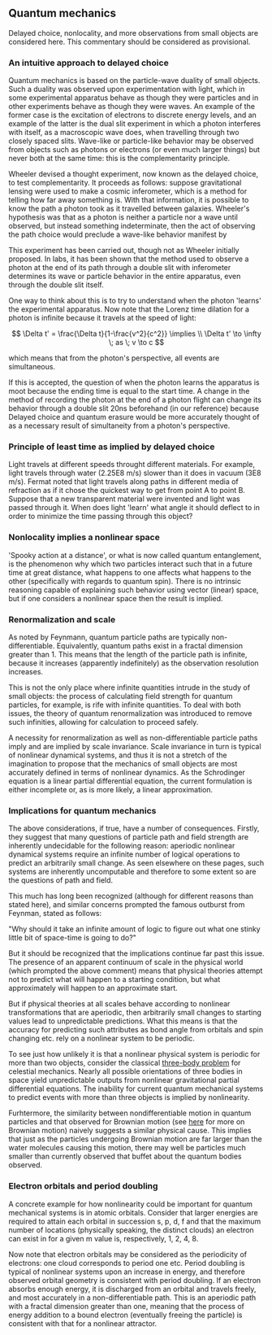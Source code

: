 ## Quantum mechanics 

Delayed choice, nonlocality, and more observations from small objects are considered here.  This commentary should be considered as provisional. 

### An intuitive approach to delayed choice

Quantum mechanics is based on the particle-wave duality of small objects.  Such a duality was observed upon experimentation with light, which in some experimental apparatus behave as though they were particles and in other experiments behave as though they were waves.  An example of the former case is the excitation of electrons to discrete energy levels, and an example of the latter is the dual slit experiment in which a photon interferes with itself, as a macroscopic wave does, when travelling through two closely spaced slits.  Wave-like or particle-like behavior may be observed from objects such as photons or electrons (or even much larger things) but never both at the same time: this is the complementarity principle.

Wheeler devised a thought experiment, now known as the delayed choice, to test complementarity.  It proceeds as follows: suppose gravitational lensing were used to make a cosmic inferometer, which is a method for telling how far away something is.  With that information, it is possible to know the path a photon took as it travelled between galaxies.  Wheeler's hypothesis was that as a photon is neither a particle nor a wave until observed, but instead something indeterminate, then the act of observing the path choice would preclude a wave-like behavior manifest by

This experiment has been carried out, though not as Wheeler initially proposed.  In labs, it has been shown that the method used to observe a photon at the end of its path through a double slit with inferometer determines its wave or particle behavior in the entire apparatus, even through the double slit itself.  

One way to think about this is to try to understand when the photon 'learns' the experimental apparatus.  Now note that the Lorenz time dilation for a photon is infinite because it travels at the speed of light:

$$
\Delta t' = \frac{\Delta t}{1-\frac{v^2}{c^2}} \implies \\
\Delta t' \to \infty \; as \; v \to c 
$$

which means that from the photon's perspective, all events are simultaneous.  

If this is accepted, the question of when the photon learns the apparatus is moot because the ending time is equal to the start time.  A change in the method of recording the photon at the end of a photon flight can change its behavior through a double slit 20ns beforehand (in our reference) because  Delayed choice and quantum erasure would be more accurately thought of as a necessary result of simultaneity from a photon's perspective.

### Principle of least time as implied by delayed choice

Light travels at different speeds throught different materials.  For example, light travels through water (2.25E8 m/s)  slower than it does in vacuum (3E8 m/s). Fermat noted that light travels along paths in different media of refraction as if it chose the quickest way to get from point A to point B.  Suppose that a new transparent material were invented and light was passed through it. When does light 'learn' what angle it should deflect to in order to minimize the time passing through this object? 

### Nonlocality implies a nonlinear space

'Spooky action at a distance', or what is now called quantum entanglement, is the phenomenon why which two particles interact such that in a future time at great distance, what happens to one affects what happens to the other (specifically with regards to quantum spin).  There is no intrinsic reasoning capable of explaining such behavior using vector (linear) space, but if one considers a nonlinear space then the result is implied.  

### Renormalization and scale

As noted by Feynmann, quantum particle paths are typically non-differentiable.  Equivalently, quantum paths exist in a fractal dimension greater than 1.  This means that the length of the particle path is infinite, because it increases (apparently indefinitely) as the observation resolution increases.  

This is not the only place where infinite quantities intrude in the study of small objects: the process of calculating field strength for quantum particles, for example, is rife with infinite quantities.  To deal with both issues, the theory of quantum renormalization was introduced to remove such infinities, allowing for calculation to proceed safely.

A necessity for renormalization as well as non-differentiable particle paths imply and are implied by scale invariance.  Scale invariance in turn is typical of nonlinear dynamical systems, and thus it is not a stretch of the imagination to propose that the mechanics of small objects are most accurately defined in terms of nonlinear dynamics. As the Schrodinger equation is a linear partial differential equation, the current formulation is either incomplete or, as is more likely, a linear approximation.

### Implications for quantum mechanics

The above considerations, if true, have a number of consequences.  Firstly, they suggest that many questions of particle path and field strength are inherently undecidable for the following reason: aperiodic nonlinear dynamical systems require an infinite number of logical operations to predict an arbitrarily small change.  As seen elsewhere on these pages, such systems are inherently uncomputable and therefore to some extent so are the questions of path and field.  

This much has long been recognized (although for different reasons than stated here), and similar concerns prompted the famous outburst from Feynman, stated as follows:

"Why should it take an infinite amount of logic to figure out what one stinky little bit of space-time is going to do?"

But it should be recognized that the implications continue far past this issue.  The presence of an apparent continuum of scale in the physical world (which prompted the above comment) means that physical theories attempt not to predict what will happen to a starting condition, but what approximately will happen to an approximate start.  

But if physical theories at all scales behave according to nonlinear transformations that are aperiodic, then arbitrarily small changes to starting values lead to unpredictable predictions.  What this means is that the accuracy for predicting such attributes as bond angle from orbitals and spin changing etc. rely on a nonlinear system to be periodic. 

To see just how unlikely it is that a nonlinear physical system is periodic for more than two objects, consider the classical [three-body problem](https://blbadger.github.io/3-body-problem.html) for celestial mechanics.  Nearly all possible orientations of three bodies in space yield unpredictable outputs from nonlinear gravitational partial differential equations.  The inability for current quantum mechanical systems to predict events with more than three objects is implied by nonlinearity.  

Furhtermore, the similarity between nondifferentiable motion in quantum particles and that observed for Brownian motion (see [here](https://blbadger.github.io/additivity-order.html) for more on Brownian motion) naively suggests a similar physical cause.  This implies that just as the particles undergoing Brownian motion are far larger than the water molecules causing this motion, there may well be particles much smaller than currently observed that buffet about the quantum bodies observed.  

### Electron orbitals and period doubling

A concrete example for how nonlinearity could be important for quantum mechanical systems is in atomic orbitals.  Consider that larger energies are required to attain each orbital in succession s, p, d, f and that the maximum number of locations (physically speaking, the distinct clouds) an electron can exist in for a given m value is, respectively, 1, 2, 4, 8.  

Now note that electron orbitals may be considered as the periodicity of electrons: one cloud corresponds to period one etc. Period doubling is typical of nonlinear systems upon an increase in energy, and therefore observed orbital geometry is consistent with period doubling.  If an electron absorbs enough energy, it is discharged from an orbital and travels freely, and most accurately in a non-differentiable path.  This is an aperiodic path with a fractal dimension greater than one, meaning that the process of energy addition to a bound electron (eventually freeing the particle) is consistent with that for a nonlinear attractor.  
















